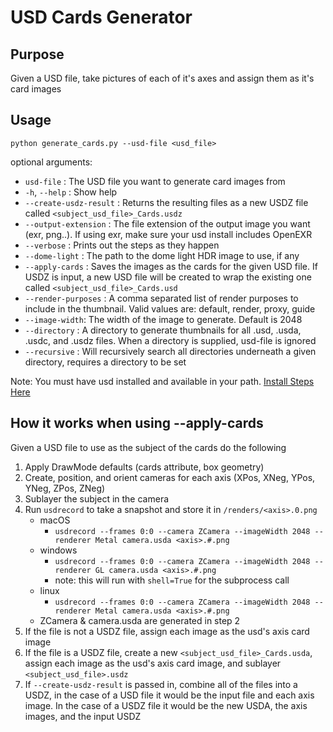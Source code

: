 # USD Cards Generator

## Purpose
Given a USD file, take pictures of each of it's axes and assign them as it's card images

## Usage

`python generate_cards.py --usd-file <usd_file>`

optional arguments:
  - `usd-file` : The USD file you want to generate card images from
  - `-h`, `--help` : Show help
  - `--create-usdz-result` :  Returns the resulting files as a new USDZ file called `<subject_usd_file>_Cards.usdz`
  - `--output-extension` :    The file extension of the output image you want (exr, png..). If using exr, make sure your usd install includes OpenEXR
  - `--verbose` :             Prints out the steps as they happen
  - `--dome-light` :          The path to the dome light HDR image to use, if any
  - `--apply-cards` :         Saves the images as the cards for the given USD file. If USDZ is input, a new USD file will be created to wrap the existing one called `<subject_usd_file>_Cards.usd`
  - `--render-purposes` :     A comma separated list of render purposes to include in the thumbnail. Valid values are: default, render, proxy, guide
  - `--image-width`:          The width of the image to generate. Default is 2048
  - `--directory` :           A directory to generate thumbnails for all .usd, .usda, .usdc, and .usdz files. When a directory is supplied, usd-file is ignored
  - `--recursive` : Will recursively search all directories underneath a given directory, requires a directory to be set

  Note: You must have usd installed and available in your path. [Install Steps Here](https://github.com/PixarAnimationStudios/OpenUSD#getting-and-building-the-code)

## How it works when using --apply-cards
Given a USD file to use as the subject of the cards do the following

1. Apply DrawMode defaults (cards attribute, box geometry)
2. Create, position, and orient cameras for each axis (XPos, XNeg, YPos, YNeg, ZPos, ZNeg)
3. Sublayer the subject in the camera
4. Run `usdrecord` to take a snapshot and store it in `/renders/<axis>.0.png`
    - macOS
        - `usdrecord --frames 0:0 --camera ZCamera --imageWidth 2048 --renderer Metal camera.usda <axis>.#.png` 
    - windows
        - `usdrecord --frames 0:0 --camera ZCamera --imageWidth 2048 --renderer GL camera.usda <axis>.#.png` 
        - note: this will run with `shell=True` for the subprocess call
    - linux
        - `usdrecord --frames 0:0 --camera ZCamera --imageWidth 2048 --renderer Metal camera.usda <axis>.#.png`
    - ZCamera & camera.usda are generated in step 2
4. If the file is not a USDZ file, assign each image as the usd's axis card image
5. If the file is a USDZ file, create a new `<subject_usd_file>_Cards.usda`, assign each image as the usd's axis card image, and sublayer `<subject_usd_file>.usdz`
6. If `--create-usdz-result` is passed in, combine all of the files into a USDZ, in the case of a USD file it would be the input file and each axis image. In the case of a USDZ file it would be the new USDA, the axis images, and the input USDZ
